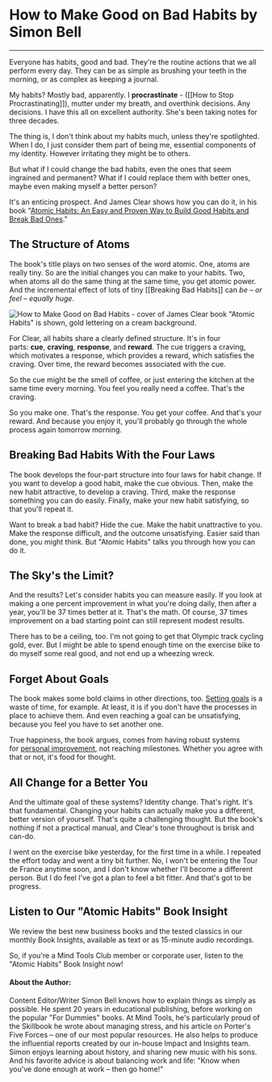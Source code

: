 # How to Make Good on Bad Habits by Simon Bell
---
Everyone has habits, good and bad. They're the routine actions that we all perform every day. They can be as simple as brushing your teeth in the morning, or as complex as keeping a journal.

My habits? Mostly bad, apparently. I **procrastinate** - ([[How to Stop Procrastinating]]), mutter under my breath, and overthink decisions. Any decisions. I have this all on excellent authority. She's been taking notes for three decades.

The thing is, I don't think about my habits much, unless they're spotlighted. When I do, I just consider them part of being me, essential components of my identity. However irritating they might be to others.

But what if I could change the bad habits, even the ones that seem ingrained and permanent? What if I could replace them with better ones, maybe even making myself a better person?

It's an enticing prospect. And James Clear shows how you can do it, in his book "[Atomic Habits: An Easy and Proven Way to Build Good Habits and Break Bad Ones](https://jamesclear.com/atomic-habits)."

## The Structure of Atoms

The book's title plays on two senses of the word atomic. One, atoms are really tiny. So are the initial changes you can make to your habits. Two, when atoms all do the same thing at the same time, you get atomic power. And the incremental effect of lots of tiny [[Breaking Bad Habits]] can *be – or feel – equally huge*.

![How to Make Good on Bad Habits - cover of James Clear book "Atomic Habits" is shown, gold lettering on a cream background.](https://www.mindtools.com/wp-content/uploads/2023/09/atomic-habits-dots@1x_1.png)

For Clear, all habits share a clearly defined structure. It's in four parts: **cue**, **craving**, **response**, and **reward**. The cue triggers a craving, which motivates a response, which provides a reward, which satisfies the craving. Over time, the reward becomes associated with the cue.

So the cue might be the smell of coffee, or just entering the kitchen at the same time every morning. You feel you really need a coffee. That's the craving.

So you make one. That's the response. You get your coffee. And that's your reward. And because you enjoy it, you'll probably go through the whole process again tomorrow morning.

## Breaking Bad Habits With the Four Laws

The book develops the four-part structure into four laws for habit change. If you want to develop a good habit, make the cue obvious. Then, make the new habit attractive, to develop a craving. Third, make the response something you can do easily. Finally, make your new habit satisfying, so that you'll repeat it.

Want to break a bad habit? Hide the cue. Make the habit unattractive to you. Make the response difficult, and the outcome unsatisfying. Easier said than done, you might think. But "Atomic Habits" talks you through how you can do it.

## The Sky's the Limit?

And the results? Let's consider habits you can measure easily. If you look at making a one percent improvement in what you're doing daily, then after a year, you'll be 37 times better at it. That's the math. Of course, 37 times improvement on a bad starting point can still represent modest results.

There has to be a ceiling, too. I'm not going to get that Olympic track cycling gold, ever. But I might be able to spend enough time on the exercise bike to do myself some real good, and not end up a wheezing wreck.

## Forget About Goals

The book makes some bold claims in other directions, too. [Setting goals](https://www.mindtools.com/a5g2h6s/golden-rules-of-goal-setting) is a waste of time, for example. At least, it is if you don't have the processes in place to achieve them. And even reaching a goal can be unsatisfying, because you feel you have to set another one.

True happiness, the book argues, comes from having robust systems for [personal improvement](https://www.mindtools.com/aiaydss/achieving-personal-empowerment), not reaching milestones. Whether you agree with that or not, it's food for thought.

## All Change for a Better You

And the ultimate goal of these systems? Identity change. That's right. It's that fundamental. Changing your habits can actually make you a different, better version of yourself. That's quite a challenging thought. But the book's nothing if not a practical manual, and Clear's tone throughout is brisk and can-do.

I went on the exercise bike yesterday, for the first time in a while. I repeated the effort today and went a tiny bit further. No, I won't be entering the Tour de France anytime soon, and I don't know whether I'll become a different person. But I do feel I've got a plan to feel a bit fitter. And that's got to be progress.

## Listen to Our "Atomic Habits" Book Insight

We review the best new business books and the tested classics in our monthly Book Insights, available as text or as 15-minute audio recordings.

So, if you're a Mind Tools Club member or corporate user, listen to the "Atomic Habits" Book Insight now!

#### About the Author:

Content Editor/Writer Simon Bell knows how to explain things as simply as possible. He spent 20 years in educational publishing, before working on the popular "For Dummies" books. At Mind Tools, he's particularly proud of the Skillbook he wrote about managing stress, and his article on Porter's Five Forces – one of our most popular resources. He also helps to produce the influential reports created by our in-house Impact and Insights team. Simon enjoys learning about history, and sharing new music with his sons. And his favorite advice is about balancing work and life: "Know when you've done enough at work – then go home!"
